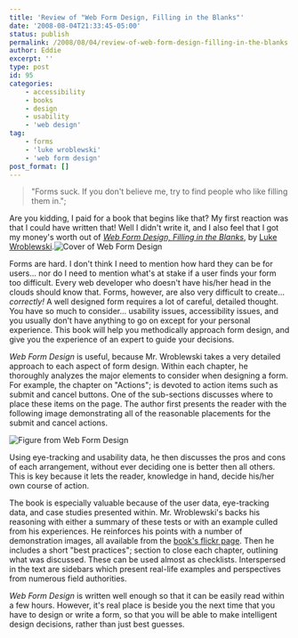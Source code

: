 ```yaml
---
title: 'Review of "Web Form Design, Filling in the Blanks"'
date: '2008-08-04T21:33:45-05:00'
status: publish
permalink: /2008/08/04/review-of-web-form-design-filling-in-the-blanks
author: Eddie
excerpt: ''
type: post
id: 95
categories:
    - accessibility
    - books
    - design
    - usability
    - 'web design'
tag:
    - forms
    - 'luke wroblewski'
    - 'web form design'
post_format: []
---
```

> "Forms suck. If you don't believe me, try to find people who like filling them in.";

Are you kidding, I paid for a book that begins like that? My first reaction was that I could have written that! Well I didn't write it, and I also feel that I got my money's worth out of [*Web Form Design, Filling in the Blanks*](http://www.rosenfeldmedia.com/books/webforms/), by [Luke Wroblewski](http://www.lukew.com/).![Cover of Web Form Design](http://farm3.static.flickr.com/2215/2456180445_223bf5342c_m.jpg "Cover of Web Form Design")

Forms are hard. I don't think I need to mention how hard they can be for users... nor do I need to mention what's at stake if a user finds your form too difficult. Every web developer who doesn't have his/her head in the clouds should know that. Forms, however, are also very difficult to create... *correctly!* A well designed form requires a lot of careful, detailed thought. You have so much to consider... usability issues, accessibility issues, and you usually don't have anything to go on except for your personal experience. This book will help you methodically approach form design, and give you the experience of an expert to guide your decisions.

*Web Form Design* is useful, because Mr. Wroblewski takes a very detailed approach to each aspect of form design. Within each chapter, he thoroughly analyzes the major elements to consider when designing a form.  For example, the chapter on "Actions"; is devoted to action items such as submit and cancel buttons. One of the sub-sections discusses where to place these items on the page. The author first presents the reader with the following image demonstrating all of the reasonable placements for the submit and cancel actions.

![Figure from Web Form Design](http://farm3.static.flickr.com/2238/2366430953_c7366dc3eb.jpg "Figure from Web Form Design")

Using eye-tracking and usability data, he then discusses the pros and cons of each arrangement, without ever deciding one is better then all others. This is key because it lets the reader, knowledge in hand, decide his/her own course of action.

The book is especially valuable because of the user data, eye-tracking data, and case studies presented within. Mr. Wroblewski's backs his reasoning with either a summary of these tests or with an example culled from his experiences. He reinforces his points with a number of demonstration images, all available from the [book's flickr page](http://www.flickr.com/photos/rosenfeldmedia/sets/72157604272550634/). Then he includes a short "best practices"; section to close each chapter, outlining what was discussed. These can be used almost as checklists. Interspersed in the text are sidebars which present real-life examples and perspectives from numerous field authorities.

*Web Form Design* is written well enough so that it can be easily read within a few hours. However, it's real place is beside you the next time that you have to design or write a form, so that you will be able to make intelligent design decisions, rather than just best guesses.